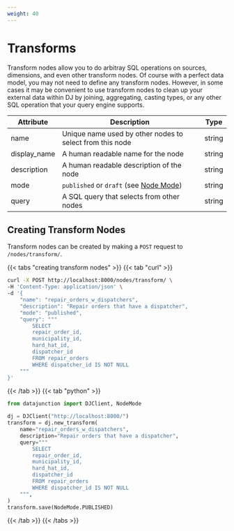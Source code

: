 ```yaml
---
weight: 40
---
```


# Transforms

Transform nodes allow you to do arbitray SQL operations on sources, dimensions, and even other transform nodes. Of course with
a perfect data model, you may not need to define any transform nodes. However, in some cases it may be convenient to use transform
nodes to clean up your external data within DJ by joining, aggregating, casting types, or any other SQL operation that your query
engine supports.

| Attribute    | Description                                                                                 | Type   |
|--------------|---------------------------------------------------------------------------------------------|--------|
| name         | Unique name used by other nodes to select from this node                                    | string |
| display_name | A human readable name for the node                                                          | string |
| description  | A human readable description of the node                                                    | string |
| mode         | `published` or `draft` (see [Node Mode](../../../dj-concepts/node-dependencies/#node-mode)) | string |
| query        | A SQL query that selects from other nodes                                                   | string |

## Creating Transform Nodes

Transform nodes can be created by making a `POST` request to `/nodes/transform/`.

{{< tabs "creating transform nodes" >}}
{{< tab "curl" >}}
```sh
curl -X POST http://localhost:8000/nodes/transform/ \
-H 'Content-Type: application/json' \
-d '{
    "name": "repair_orders_w_dispatchers",
    "description": "Repair orders that have a dispatcher",
    "mode": "published",
    "query": """
        SELECT
        repair_order_id,
        municipality_id,
        hard_hat_id,
        dispatcher_id
        FROM repair_orders
        WHERE dispatcher_id IS NOT NULL
    """
}'
```
{{< /tab >}}
{{< tab "python" >}}

```py
from datajunction import DJClient, NodeMode

dj = DJClient("http://localhost:8000/")
transform = dj.new_transform(
    name="repair_orders_w_dispatchers",
    description="Repair orders that have a dispatcher",
    query="""
        SELECT
        repair_order_id,
        municipality_id,
        hard_hat_id,
        dispatcher_id
        FROM repair_orders
        WHERE dispatcher_id IS NOT NULL
    """,
)
transform.save(NodeMode.PUBLISHED)
```
{{< /tab >}}
{{< /tabs >}}

